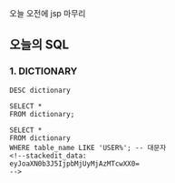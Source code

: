 
오늘 오전에 jsp 마무리

## 오늘의 SQL


### 1. DICTIONARY

```
DESC dictionary

SELECT *
FROM dictionary;

SELECT *
FROM dictionary
WHERE table_name LIKE 'USER%'; -- 대문자
<!--stackedit_data:
eyJoaXN0b3J5IjpbMjUyMjAzMTcwXX0=
-->